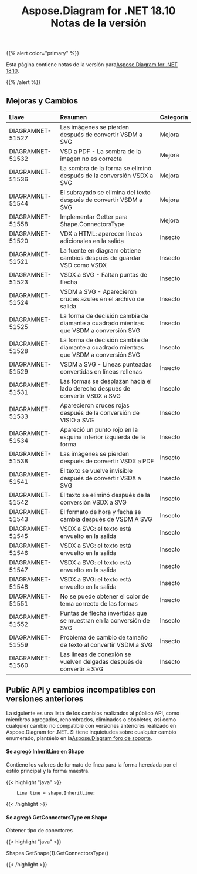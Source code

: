 ﻿---
title: Aspose.Diagram for .NET 18.10 Notas de la versión
type: docs
weight: 30
url: /es/net/aspose-diagram-for-net-18-10-release-notes/
---
{{% alert color="primary" %}} 

 Esta página contiene notas de la versión para[Aspose.Diagram for .NET 18.10](https://www.nuget.org/packages/Aspose.Diagram/18.10.0).

{{% /alert %}} 
## **Mejoras y Cambios**

|**Llave**|**Resumen**|**Categoría**|
|:- |:- |:- |
|DIAGRAMNET-51527|Las imágenes se pierden después de convertir VSDM a SVG|Mejora|
|DIAGRAMNET-51532|VSD a PDF - La sombra de la imagen no es correcta|Mejora|
|DIAGRAMNET-51536|La sombra de la forma se eliminó después de la conversión VSDX a SVG|Mejora|
|DIAGRAMNET-51544|El subrayado se elimina del texto después de convertir VSDM a SVG|Mejora|
|DIAGRAMNET-51558|Implementar Getter para Shape.ConnectorsType|Mejora|
|DIAGRAMNET-51520|VDX a HTML: aparecen líneas adicionales en la salida|Insecto|
|DIAGRAMNET-51521|La fuente en diagram obtiene cambios después de guardar VSD como VSDX|Insecto|
|DIAGRAMNET-51523|VSDX a SVG - Faltan puntas de flecha|Insecto|
|DIAGRAMNET-51524|VSDM a SVG - Aparecieron cruces azules en el archivo de salida|Insecto|
|DIAGRAMNET-51525|La forma de decisión cambia de diamante a cuadrado mientras que VSDM a conversión SVG|Insecto|
|DIAGRAMNET-51528|La forma de decisión cambia de diamante a cuadrado mientras que VSDM a conversión SVG|Insecto|
|DIAGRAMNET-51529|VSDM a SVG - Líneas punteadas convertidas en líneas rellenas|Insecto|
|DIAGRAMNET-51531|Las formas se desplazan hacia el lado derecho después de convertir VSDX a SVG|Insecto|
|DIAGRAMNET-51533|Aparecieron cruces rojas después de la conversión de VISIO a SVG|Insecto|
|DIAGRAMNET-51534|Apareció un punto rojo en la esquina inferior izquierda de la forma|Insecto|
|DIAGRAMNET-51538|Las imágenes se pierden después de convertir VSDX a PDF|Insecto|
|DIAGRAMNET-51541|El texto se vuelve invisible después de convertir VSDX a SVG|Insecto|
|DIAGRAMNET-51542|El texto se eliminó después de la conversión VSDX a SVG|Insecto|
|DIAGRAMNET-51543|El formato de hora y fecha se cambia después de VSDM A SVG|Insecto|
|DIAGRAMNET-51545|VSDX a SVG: el texto está envuelto en la salida|Insecto|
|DIAGRAMNET-51546|VSDX a SVG: el texto está envuelto en la salida|Insecto|
|DIAGRAMNET-51547|VSDX a SVG: el texto está envuelto en la salida|Insecto|
|DIAGRAMNET-51548|VSDX a SVG: el texto está envuelto en la salida|Insecto|
|DIAGRAMNET-51551|No se puede obtener el color de tema correcto de las formas|Insecto|
|DIAGRAMNET-51552|Puntas de flecha invertidas que se muestran en la conversión de SVG|Insecto|
|DIAGRAMNET-51559|Problema de cambio de tamaño de texto al convertir VSDM a SVG|Insecto|
|DIAGRAMNET-51560|Las líneas de conexión se vuelven delgadas después de convertir a SVG|Insecto|
## **Public API y cambios incompatibles con versiones anteriores**
La siguiente es una lista de los cambios realizados al público API, como miembros agregados, renombrados, eliminados o obsoletos, así como cualquier cambio no compatible con versiones anteriores realizado en Aspose.Diagram for .NET. Si tiene inquietudes sobre cualquier cambio enumerado, plantéelo en la[Aspose.Diagram foro de soporte](https://forum.aspose.com/c/diagram/17).
#### **Se agregó InheritLine en Shape**
Contiene los valores de formato de línea para la forma heredada por el estilo principal y la forma maestra.

{{< highlight "java" >}}

 		Line line = shape.InheritLine;

{{< /highlight >}}


#### **Se agregó GetConnectorsType en Shape**
Obtener tipo de conectores

{{< highlight "java" >}}

 Shapes.GetShape(1).GetConnectorsType()

{{< /highlight >}}

